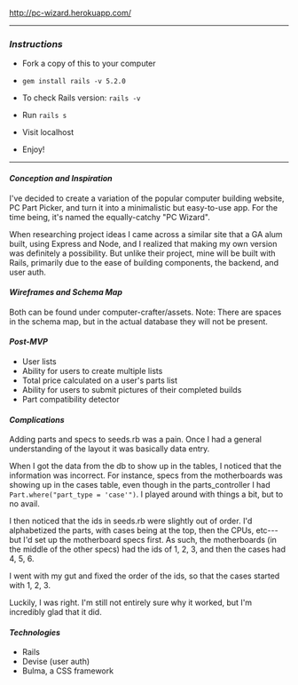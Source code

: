 
http://pc-wizard.herokuapp.com/

-----

### _Instructions_

- Fork a copy of this to your computer

- `gem install rails -v 5.2.0`

- To check Rails version: `rails -v`

- Run `rails s`

- Visit localhost

- Enjoy!

-----

#### _Conception and Inspiration_
I've decided to create a variation of the popular computer building website, PC Part Picker, and turn it into a minimalistic but easy-to-use app. For the time being, it's named the equally-catchy "PC Wizard".

When researching project ideas I came across a similar site that a GA alum built, using Express and Node, and I realized that making my own version was definitely a possibility. But unlike their project, mine will be built with Rails, primarily due to the ease of building components, the backend, and user auth.

#### _Wireframes and Schema Map_
Both can be found under computer-crafter/assets.
Note: There are spaces in the schema map, but in the actual database they will not be present.

#### _Post-MVP_
  - User lists
  - Ability for users to create multiple lists
  - Total price calculated on a user's parts list
  - Ability for users to submit pictures of their completed builds
  - Part compatibility detector

#### _Complications_
Adding parts and specs to seeds.rb was a pain. Once I had a general understanding of the layout it was basically data entry.

When I got the data from the db to show up in the tables, I noticed that the information was incorrect. For instance, specs from the motherboards was showing up in the cases table, even though in the parts_controller I had ``Part.where("part_type = 'case'")``. I played around with things a bit, but to no avail.

I then noticed that the ids in seeds.rb were slightly out of order. I'd alphabetized the parts, with cases being at the top, then the CPUs, etc---but I'd set up the motherboard specs first. As such, the motherboards (in the middle of the other specs) had the ids of 1, 2, 3, and then the cases had 4, 5, 6.

I went with my gut and fixed the order of the ids, so that the cases started with 1, 2, 3.

Luckily, I was right. I'm still not entirely sure why it worked, but I'm incredibly glad that it did.

#### _Technologies_
- Rails
- Devise (user auth)
- Bulma, a CSS framework
